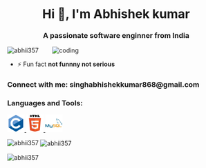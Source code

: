 
<h1 align="center">Hi 👋, I'm Abhishek kumar</h1>
<h3 align="center">A passionate software enginner from India</h3>

<img align="right" alt="coding" width="400" src="https://i.pinimg.com/originals/81/17/8b/81178b47a8598f0c81c4799f2cdd4057.gif">
<p align="left"> <img src="https://komarev.com/ghpvc/?username=abhii357&label=Profile%20views&color=0e75b6&style=flat" alt="abhii357" /> </p>

- ⚡ Fun fact **not funnny not serious**

<h3 align="left">Connect with me: singhabhishekkumar868@gmail.com</h3>
<p align="left">
</p>

<h3 align="left">Languages and Tools:</h3>
<p align="left"> <a href="https://www.cprogramming.com/" target="_blank" rel="noreferrer"> <img src="https://raw.githubusercontent.com/devicons/devicon/master/icons/c/c-original.svg" alt="c" width="40" height="40"/> </a> <a href="https://www.w3.org/html/" target="_blank" rel="noreferrer"> <img src="https://raw.githubusercontent.com/devicons/devicon/master/icons/html5/html5-original-wordmark.svg" alt="html5" width="40" height="40"/> </a> <a href="https://www.mysql.com/" target="_blank" rel="noreferrer"> <img src="https://raw.githubusercontent.com/devicons/devicon/master/icons/mysql/mysql-original-wordmark.svg" alt="mysql" width="40" height="40"/> </a> </p>

<p><img align="left" src="https://github-readme-stats.vercel.app/api/top-langs?username=abhii357&show_icons=true&locale=en&layout=compact" alt="abhii357" /></p>

<p>&nbsp;<img align="center" src="https://github-readme-stats.vercel.app/api?username=abhii357&show_icons=true&locale=en" alt="abhii357" /></p>

<p><img align="center" src="https://github-readme-streak-stats.herokuapp.com/?user=abhii357&" alt="abhii357" /></p>
